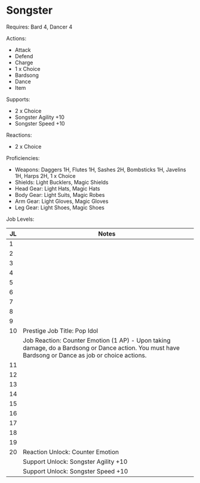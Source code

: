 # Songster

Requires: Bard 4, Dancer 4

Actions:

- Attack
- Defend
- Charge
- 1 x Choice
- Bardsong
- Dance
- Item

Supports:

- 2 x Choice
- Songster Agility +10
- Songster Speed +10

Reactions:

- 2 x Choice

Proficiencies:

- Weapons: Daggers 1H, Flutes 1H, Sashes 2H, Bombsticks 1H, Javelins 1H, Harps 2H, 1 x Choice
- Shields: Light Bucklers, Magic Shields
- Head Gear: Light Hats, Magic Hats
- Body Gear: Light Suits, Magic Robes
- Arm Gear: Light Gloves, Magic Gloves
- Leg Gear: Light Shoes, Magic Shoes

Job Levels:

| JL | Notes |
| --- | --- |
| 1 | 
| 2 | 
| 3 | 
| 4 | 
| 5 | 
| 6 | 
| 7 | 
| 8 | 
| 9 | 
| 10 | Prestige Job Title: Pop Idol
|    | Job Reaction: Counter Emotion (1 AP) - Upon taking damage, do a Bardsong or Dance action. You must have Bardsong or Dance as job or choice actions.
| 11 | 
| 12 | 
| 13 | 
| 14 | 
| 15 | 
| 16 | 
| 17 | 
| 18 | 
| 19 | 
| 20 | Reaction Unlock: Counter Emotion
|    | Support Unlock: Songster Agility +10
|    | Support Unlock: Songster Speed +10
